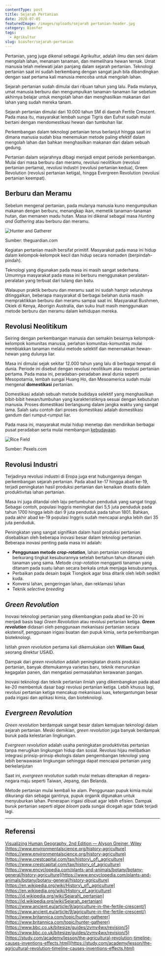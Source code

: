```yaml
---
contentType: post
title: Sejarah Pertanian
date: 2020-07-05
featuredImage: /images/uploads/sejarah pertanian-header.jpg
category: Biosfer
tags:
  - Agrikultur
slug: biosfer/sejarah-pertanian
---
```


Pertanian, yang juga dikenal sebagai Agrikultur, adalah ilmu dan seni dalam mengolah lahan, menanam tanaman, dan memelihara hewan ternak. Umat manusia telah melewati jalan panjang dalam sejarah pertanian. Teknologi pertanian saat ini sudah berkembang dengan sangat jauh bila dibandingkan dengan saat pertama kali manusia mencoba untuk mengolah lahan.

Sejarah pertanian sudah dimulai dari ribuan tahun yang lalu. Pada mulanya, umat manusia berburu dan mengumpulkan tanaman-tanaman liar sebelum akhirnya belajar untuk mengolah lahan dan menghasilkan makanan dari lahan yang sudah mereka tanam.

Sejarah pertanian dimulai dari 10.000 tahun SM di daerah Fertile Crescent. Pada masa itu, masyarakat lembah sungai Tigris dan Eufrat sudah mulai bertani dengan mendomestikasi hewan dan tumbuhan liar.

Perkembangan dalam teknologi pertanian terus berlanjut hingga saat ini dimana manusia sudah bisa menemukan metode paling efektif dalam mengolah lahan dan bahkan menghasilkan makanan dari dalam sebuah gedung.

Pertanian dalam sejarahnya dibagi menjadi empat periode perkembangan. Mulai dari masa berburu dan meramu, revolusi neolitikum (revolusi pertanian pertama), revolusi industri (revolusi pertanian kedua), Green Revolution (revolusi pertanian ketiga), hingga Evergreen Revolution (revolusi pertanian keempat).

## Berburu dan Meramu

Sebelum mengenal pertanian, pada mulanya manusia kuno mengumpulkan makanan dengan berburu, menangkap ikan, memetik tanaman-tanaman hutan, dan memanen madu hutan. Masa ini dikenal sebagai masa _Hunting and Gathering_ atau berburu dan meramu.

![Hunter and Gatherer](images/uploads/image-6.jpeg)

Sumber: theguardian.com

Kegiatan pertanian masih bersifat primitif. Masyarakat pada masa ini hidup dalam kelompok-kelompok kecil dan hidup secara nomaden (berpindah-pindah).

Teknologi yang digunakan pada masa ini masih sangat sederhana. Umumnya masyarakat pada masa ini berburu menggunakan peralatan-peralatan yang terbuat dari tulang dan batu.

Walaupun praktik berburu dan meramu saat ini sudah hampir seluruhnya ditinggalkan, beberapa masyarakat di berbagai belahan dunia masih mempraktikkan berburu dan meramu sampai saat ini. Masyarakat Bushmen, Okiek di Kenya, Aborigin Australia, dan suku Inuit masih menggunakan metode berburu dan meramu dalam kehidupan mereka.

## Revolusi Neolitikum

Seiring dengan perkembangan manusia dan semakin besarnya kelompok-kelompok komunitas manusia, perlahan komunitas-komunitas mulai membiakkan tanaman melalui metode selektif dan menernakkan hewan-hewan yang dulunya liar.

Masa ini dimulai sejak sekitar 12.000 tahun yang lalu di berbagai tempat di dunia. Periode ini disebut dengan revolusi neolitikum atau revolusi pertanian pertama. Pada masa ini, peradaban-peradaban awal dunia seperti Mesopotamia, lembah sungai Huang Ho, dan Mesoamerica sudah mulai mengenal **domestikasi** pertanian.

Domestikasi adalah sebuah metode budidaya selektif yang menghasilkan  bibit-bibit hewan/tumbuhan yang karakteristiknya sesuai dengan kebutuhan manusia. Proses domestikasi berlangsung dalam jangka waktu yang sangat lama. Salah satu contoh dari proses domestikasi adalah domestikasi gandum dari rumput-rumput liar.

Pada masa ini, masyarakat mulai hidup menetap dan mendirikan berbagai pusat peradaban serta mulai membangun [kebudayaan](https://supergeografi.com/antroposfer/budaya/).

![Rice Field](images/uploads/image-7-1024x682.jpeg)

Sumber: Pexels.com

## Revolusi Industri

Terjadinya revolusi industri di Eropa juga erat hubungannya dengan perkembangan sejarah pertanian. Pada abad ke-17 hingga abad ke-19, terjadi peningkatan hasil produksi pertanian dan kenaikan drastis dalam produktivitas lahan pertanian.

Masa ini juga ditandai oleh laju pertumbuhan penduduk yang sangat tinggi. Sebagai contoh, populasi Inggris meningkat dari 5,5 juta penduduk pada tahun 1700 hingga lebih dari 9 juta penduduk pada tahun 1801. Bahkan, pada akhir abad ke-19 populasi Inggris sudah mencapai angka lebih dari 35 juta penduduk.

Peningkatan yang sangat signifikan dalam hasil produksi pertanian disebabkan oleh beberapa inovasi besar dalam teknologi pertanian. Beberapa inovasi penting pada masa ini adalah:

- **Penggunaan metode** **_crop-rotation_**, lahan pertanian cenderung berkurang tingkat kesuburannya setelah bertahun tahun ditanami oleh tanaman yang sama. Metode _crop-rotation_ mengganti tanaman yang ditanam pada suatu lahan secara berkala untuk menjaga kesuburannya.
- Perbaikan pada desain bajak Tiongkok agar bisa ditarik oleh lebih sedikit kuda.
- Konversi lahan, pengeringan lahan, dan reklamasi lahan
- Teknik _selective breeding_

## _Green Revolution_

Inovasi teknologi pertanian yang dikembangkan pada abad ke-20 ini menjadi basis bagi _Green Revolution_ atau revolusi pertanian ketiga. **_Green revolution_** didasari oleh penggunaan mekanisasi pertanian secara ekstensif, penggunaan irigasi buatan dan pupuk kimia, serta perkembangan bioteknologi.

Istilah _green revolution_ pertama kali dikemukakan oleh **William Gaud**, seorang direktur USAID.

Dampak dari _green revolution_ adalah peningkatan drastis produksi pertanian, banyak ditemukannya varietas baru, teknik menurunkan kegagalan panen, dan mengatasi permasalahan kerawanan pangan.

Inovasi teknologi dan teknik pertanian ilmiah yang dikembangkan pada abad ke-20 membentuk dasar bagi revolusi pertanian ketiga. Lebih khusus lagi, revolusi pertanian ketiga mencakup mekanisasi luas, ketergantungan besar pada irigasi dan aplikasi kimia, dan bioteknologi.

## _Evergreen Revolution_

_Green revolution_ berdampak sangat besar dalam kemajuan teknologi dalam sejarah pertanian. Meski demikian, _green revolution_ juga banyak berdampak buruk pada kelestarian lingkungan.

_Evergreen revolution_ adalah usaha peningkatan produktivitas pertanian tanpa merugikan lingkungan hidup dan sosial. Revolusi hijau melibatkan integrasi prinsip-prinsip ekologis dalam pengembangan teknologi yang lebih berwawasan lingkungan sehingga dapat mencapai pertanian yang berkelanjutan

Saat ini, _evergreen revolution_ sudah mulai meluas diterapkan di negara-negara maju seperti Taiwan, Jepang, dan Belanda.

Metode pertanian mulai kembali ke alam. Penggunaan pupuk kimia mulai dikurangi dan sebagai gantinya, pupuk organik digunakan untuk menyuburkan lahan. Penerapan irigasi dibuat agar lebih efisien. Dampak buruk pertanian seperti _algae bloom_ pada sungai dicegah agar tidak terjadi lagi.

* * *

## Referensi

[Visualizing Human Geography, 2nd Edition — Alyson Greiner, Wiley](https://amzn.to/2WYRB4u)  
[https://www.environmentalscience.org/history-agriculture](https://www.environmentalscience.org/history-agriculture)  
[https://www.crestcapital.com/tax/history\_of\_agriculture](https://www.crestcapital.com/tax/history_of_agriculture)  
[https://www.encyclopedia.com/plants-and-animals/botany/botany-general/history-agriculture](https://www.encyclopedia.com/plants-and-animals/botany/botany-general/history-agriculture)  
[https://en.wikipedia.org/wiki/History\_of\_agriculture](https://en.wikipedia.org/wiki/History_of_agriculture)  
[https://id.wikipedia.org/wiki/Sejarah\_pertanian](https://id.wikipedia.org/wiki/Sejarah_pertanian)  
[https://www.ancient.eu/article/9/agriculture-in-the-fertile-crescent/](https://www.ancient.eu/article/9/agriculture-in-the-fertile-crescent/)  
[https://www.britannica.com/topic/hunter-gatherer](https://www.britannica.com/topic/hunter-gatherer)  
[https://www.bbc.co.uk/bitesize/guides/zvmv4wx/revision/5](https://www.bbc.co.uk/bitesize/guides/zvmv4wx/revision/5)  
[https://study.com/academy/lesson/the-agricultural-revolution-timeline-causes-inventions-effects.html](https://study.com/academy/lesson/the-agricultural-revolution-timeline-causes-inventions-effects.html)
